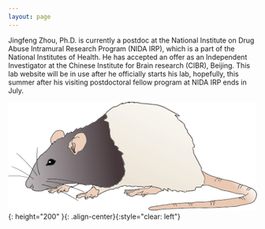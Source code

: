 ```yaml
---
layout: page
---
```

Jingfeng Zhou, Ph.D. is currently a postdoc at the National Institute on Drug Abuse Intramural Research Program (NIDA IRP), which is a part of the National Institutes of Health. He has accepted an offer as an Independent Investigator at the Chinese Institute for Brain research (CIBR), Beijing. This lab website will be in use after he officially starts his lab, hopefully, this summer after his visiting postdoctoral fellow program at NIDA IRP ends in July.

![rat_image](/assets/rat3.png){: height="200" }{: .align-center}{:style="clear: left"}
